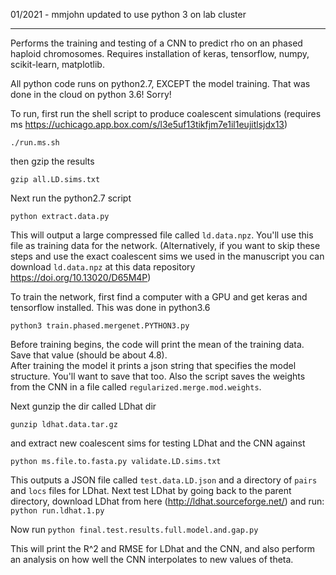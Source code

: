 01/2021 - mmjohn updated to use python 3 on lab cluster

------------------------------------------------

Performs the training and testing of a CNN to predict rho on an phased haploid chromosomes. 
Requires installation of keras, tensorflow, numpy, scikit-learn, matplotlib.

All python code runs on python2.7, EXCEPT the model training.  That was done in the cloud on python 3.6!  Sorry!

To run, first run the shell script to produce coalescent simulations (requires ms https://uchicago.app.box.com/s/l3e5uf13tikfjm7e1il1eujitlsjdx13)

`./run.ms.sh`

then gzip the results

`gzip all.LD.sims.txt`

Next run the python2.7 script

`python extract.data.py`

This will output a large compressed file called `ld.data.npz`. You'll use this file as training data for the network. (Alternatively, if you want to skip these steps and use the exact coalescent sims we used in the manuscript you can download `ld.data.npz` at this data repository https://doi.org/10.13020/D65M4P)

To train the network, first find a computer with a GPU and get keras and tensorflow installed.  This was done in python3.6
 
 `python3 train.phased.mergenet.PYTHON3.py`
 
Before training begins, the code will print the mean of the training data.  Save that value (should be about 4.8).  
After training the model it prints a json string that specifies the model structure.  You'll want to save that too.  Also the script saves the weights from the CNN in a file called `regularized.merge.mod.weights`.
 
Next gunzip the dir called LDhat dir

`gunzip ldhat.data.tar.gz`

and extract new coalescent sims for testing LDhat and the CNN against

`python ms.file.to.fasta.py validate.LD.sims.txt`

This outputs a JSON file called `test.data.LD.json` and a directory of `pairs` and `locs` files for LDhat.  Next test LDhat by going back to the parent directory, download LDhat from here (http://ldhat.sourceforge.net/) and run:
`python run.ldhat.1.py`

Now run
`python final.test.results.full.model.and.gap.py`

This will print the R^2 and RMSE for LDhat and the CNN, and also perform an analysis on how well the CNN interpolates to new values of theta.
